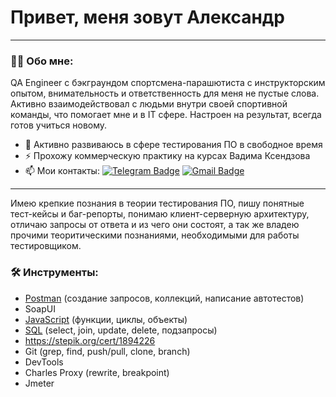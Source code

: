 # Привет, меня зовут Александр

---

### :man_technologist: Обо мне:

QA Engineer с бэкграундом спортсмена-парашютиста с инструкторским опытом, внимательность и ответственность для меня не пустые слова. Активно взаимодействовал с людьми внутри своей спортивной команды, что помогает мне и в IT сфере. Настроен на результат, всегда готов учиться новому.

- :telescope: Активно развиваюсь в сфере тестирования ПО в свободное время
- :zap: Прохожу коммерческую практику на курсах Вадима Ксендзова
- :mailbox: Мои контакты: [![Telegram Badge](https://img.shields.io/badge/-AN_Klimov-blue?style=flat&logo=Telegram&logoColor=white)](https://t.me/AN_Klimov) [![Gmail Badge](https://img.shields.io/badge/-Gmail-red?style=flat&logo=Gmail&logoColor=white)](mailto:an.kllimov@gmail.com)

---

Имею крепкие познания в теории тестирования ПО, пишу понятные тест-кейсы и баг-репорты, понимаю клиент-серверную архитектуру, отличаю запросы от ответа и из чего они состоят, а так же владею прочими теоритическими познаниями, необходимыми для работы тестировщиком.

### 🛠 Инструменты:

- [Postman](https://github.com/AlexanderKlimovQA/31QAgroup/tree/main/Postman) (создание запросов, коллекций, написание автотестов)
- SoapUI
- [JavaScript](https://github.com/AlexanderKlimovQA/31QAgroup/tree/main/JavaScript/VadimCourse) (функции, циклы, объекты)
- [SQL](https://github.com/AlexanderKlimovQA/31QAgroup/tree/main/SQL) (select, join, update, delete, подзапросы)
 - https://stepik.org/cert/1894226
- Git (grep, find, push/pull, clone, branch)
- DevTools
- Charles Proxy (rewrite, breakpoint)
- Jmeter
